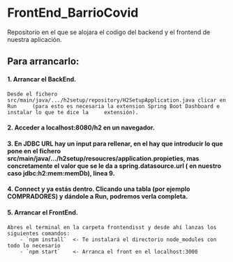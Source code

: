 # FrontEnd_BarrioCovid
Repositorio en el que se alojara el codigo del backend y el frontend de nuestra aplicación.


## Para arrancarlo: 

#### 1. Arrancar el BackEnd.
	Desde el fichero src/main/java/.../h2setup/repository/H2SetupApplication.java clicar en Run 	(para esto es necesaria la extension Spring Boot Dashboard e instalar lo que te dice la 	extensión).

#### 2. Acceder a localhost:8080/h2 en un navegador. 

#### 3. En JDBC URL hay un input para rellenar, en el hay que introducir lo que pone en el fichero src/main/java/.../h2setup/resoucres/application.propieties, mas concretamente el valor que se le da a spring.datasource.url ( en nuestro caso jdbc:h2:mem:memDb), linea 9.

#### 4. Connect y ya estás dentro. Clicando una tabla (por ejemplo COMPRADORES) y dándole a Run, podremos verla completa.


#### 5. Arrancar el FrontEnd.
	Abres el terminal en la carpeta frontendisst y desde ahí lanzas los siguientes comandos:
		- `npm install`  <- Te instalará el directorio node_modules con todo lo necesario
		- `npm start`    <- Arranca el front en el localhost:3000
